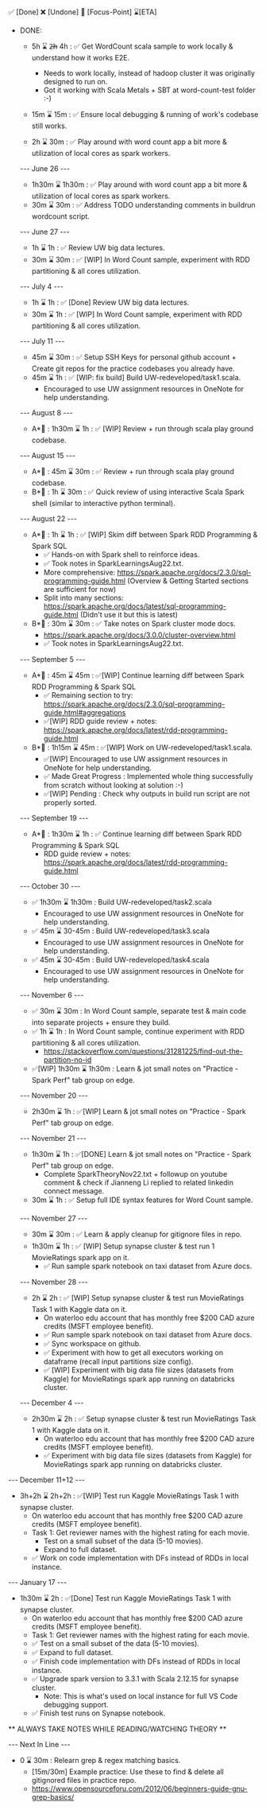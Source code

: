 ✅ [Done] ❌ [Undone] 🚧 [Focus-Point] ⌛[ETA]

- DONE:
  - 5h ⌛ 2̶h̶ 4h : ✅ Get WordCount scala sample to work locally & understand how it works E2E.
      - Needs to work locally, instead of hadoop cluster it was originally designed to run on.
      - Got it working with Scala Metals + SBT at word-count-test folder :-)


  - 15m ⌛ 15m : ✅ Ensure local debugging & running of work's codebase still works.
  - 2h ⌛ 30m : ✅ Play around with word count app a bit more 
  & utilization of local cores as spark workers.


  --- June 26 ---
  - 1h30m ⌛ 1h30m : ✅ Play around with word count app a bit more & utilization of local cores as spark workers.
  - 30m ⌛ 30m : ✅ Address TODO understanding comments in buildrun wordcount script.


  --- June 27 ---
  - 1h ⌛ 1h : ✅ Review UW big data lectures.
  - 30m ⌛ 30m : ✅ [WIP] In Word Count sample, experiment with RDD partitioning & all cores utilization.


  --- July 4 ---
  - 1h ⌛ 1h : ✅ [Done] Review UW big data lectures.
  - 30m ⌛ 1h : ✅ [WIP] In Word Count sample, experiment with RDD partitioning & all cores utilization.


  --- July 11 ---
  - 45m ⌛ 30m : ✅ Setup SSH Keys for personal github account + 
  Create git repos for the practice codebases you already have.
  - 45m ⌛ 1h : ✅ [WIP: fix build] Build UW-redeveloped/task1.scala.
      - Encouraged to use UW assignment resources in OneNote for help understanding.


  --- August 8 ---
  - A*🌟 : 1h30m ⌛ 1h : ✅ [WIP] Review + run through scala play ground codebase. 


  --- August 15 ---
  - A*🌟 : 45m ⌛ 30m : ✅ Review + run through scala play ground codebase. 
  - B*🌟 : 1h ⌛ 30m : ✅ Quick review of using interactive Scala Spark shell (similar to interactive python terminal).


  --- August 22 ---
  - A*🌟 : 1h ⌛ 1h : ✅ [WIP] Skim diff between Spark RDD Programming & Spark SQL 
    - ✅ Hands-on with Spark shell to reinforce ideas.
    - ✅ Took notes in SparkLearningsAug22.txt.
    * More comprehensive: https://spark.apache.org/docs/2.3.0/sql-programming-guide.html (Overview & Getting Started sections are sufficient for now)
    * Split into many sections: https://spark.apache.org/docs/latest/sql-programming-guide.html (Didn't use it but this is latest)
  - B*🌟 : 30m ⌛ 30m : ✅ Take notes on Spark cluster mode docs.
    * https://spark.apache.org/docs/3.0.0/cluster-overview.html
    - ✅ Took notes in SparkLearningsAug22.txt.


  --- September 5 ---
  - A*🌟 : 45m ⌛ 45m : ✅[WIP] Continue learning diff between Spark RDD Programming & Spark SQL 
      - ✅ Remaining section to try: https://spark.apache.org/docs/2.3.0/sql-programming-guide.html#aggregations 
      - ✅[WIP] RDD guide review + notes: https://spark.apache.org/docs/latest/rdd-programming-guide.html 
  - B*🌟 : 1h15m ⌛ 45m : ✅[WIP] Work on UW-redeveloped/task1.scala.
    - ✅[WIP] Encouraged to use UW assignment resources in OneNote for help understanding.
    - ✅ Made Great Progress : Implemented whole thing successfully from scratch without looking at solution :-)
    - ✅[WIP] Pending : Check why outputs in build run script are not properly sorted.


  --- September 19 ---
  - A*🌟 : 1h30m ⌛ 1h : ✅ Continue learning diff between Spark RDD Programming & Spark SQL 
    - RDD guide review + notes: https://spark.apache.org/docs/latest/rdd-programming-guide.html 

  --- October 30 ---
  - ✅ 1h30m ⌛ 1h30m : Build UW-redeveloped/task2.scala
    - Encouraged to use UW assignment resources in OneNote for help understanding.
  - ✅ 45m ⌛ 30-45m : Build UW-redeveloped/task3.scala
    - Encouraged to use UW assignment resources in OneNote for help understanding.
  - ✅ 45m ⌛ 30-45m : Build UW-redeveloped/task4.scala
    - Encouraged to use UW assignment resources in OneNote for help understanding.

  --- November 6 ---
  - ✅ 30m ⌛ 30m : In Word Count sample, separate test & main code into separate projects + ensure they build.
  - ✅ 1h ⌛ 1h : In Word Count sample, continue experiment with RDD partitioning & all cores utilization.
    - https://stackoverflow.com/questions/31281225/find-out-the-partition-no-id
  - ✅[WIP] 1h30m ⌛ 1h30m : Learn & jot small notes on "Practice - Spark Perf" tab group on edge.

  --- November 20 ---
  - 2h30m ⌛ 1h : ✅[WIP] Learn & jot small notes on "Practice - Spark Perf" tab group on edge.

  --- November 21 ---
  - 1h30m ⌛ 1h : ✅[DONE] Learn & jot small notes on "Practice - Spark Perf" tab group on edge.
    - Complete SparkTheoryNov22.txt + followup on youtube comment & check if Jianneng Li replied to related linkedin connect message.
  - 30m ⌛ 1h : ✅ Setup full IDE syntax features for Word Count sample.

  --- November 27 ---
  - 30m ⌛ 30m : ✅ Learn & apply cleanup for gitignore files in repo.
  - 1h30m ⌛ 1h : ✅ [WIP] Setup synapse cluster & test run 1 MovieRatings spark app on it.
    - ✅ Run sample spark notebook on taxi dataset from Azure docs.

  --- November 28 ---
  - 2h ⌛ 2h : ✅ [WIP] Setup synapse cluster & test run MovieRatings Task 1 with Kaggle data on it.
    * On waterloo edu account that has monthly free $200 CAD azure credits (MSFT employee benefit).
    - ✅ Run sample spark notebook on taxi dataset from Azure docs.
    - ✅ Sync workspace on github.
    - ✅ Experiment with how to get all executors working on dataframe (recall input partitions size config).
    - ✅ [WIP] Experiment with big data file sizes (datasets from Kaggle) for MovieRatings spark app running on databricks cluster.

  --- December 4 ---
  - 2h30m ⌛ 2h : ✅ Setup synapse cluster & test run MovieRatings Task 1 with Kaggle data on it.
    * On waterloo edu account that has monthly free $200 CAD azure credits (MSFT employee benefit).
    - ✅ Experiment with big data file sizes (datasets from Kaggle) for MovieRatings spark app running on databricks cluster.

--- December 11+12 ---
- 3h+2h ⌛ 2h+2h : ✅[WIP] Test run Kaggle MovieRatings Task 1 with synapse cluster.
  * On waterloo edu account that has monthly free $200 CAD azure credits (MSFT employee benefit).
  * Task 1: Get reviewer names with the highest rating for each movie.
    - Test on a small subset of the data (5-10 movies).
    - Expand to full dataset.
  - ✅ Work on code implementation with DFs instead of RDDs in local instance. 

--- January 17 ---
- 1h30m ⌛ 2h : ✅[Done] Test run Kaggle MovieRatings Task 1 with synapse cluster.
  * On waterloo edu account that has monthly free $200 CAD azure credits (MSFT employee benefit).
  * Task 1: Get reviewer names with the highest rating for each movie.
  - ✅ Test on a small subset of the data (5-10 movies).
  - ✅ Expand to full dataset.
  - ✅ Finish code implementation with DFs instead of RDDs in local instance. 
  - ✅ Upgrade spark version to 3.3.1 with Scala 2.12.15 for synapse cluster.
    - Note: This is what's used on local instance for full VS Code debugging support.
  - ✅ Finish test runs on Synapse notebook. 

** ALWAYS TAKE NOTES WHILE READING/WATCHING THEORY **

--- Next In Line ---

- 0 ⌛ 30m : Relearn grep & regex matching basics.
  - [15m/30m] Example practice: Use these to find & delete all gitignored files in practice repo. 
  - https://www.opensourceforu.com/2012/06/beginners-guide-gnu-grep-basics/